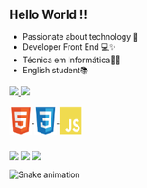 ##                                                     Hello World !! 
 
 *  Passionate about technology 💜
 *  Developer Front End 💻✨ 
 *  Técnica em Informática👩‍🔧  
 *  English student📚
 <div>
  <a href="https://github.com/natfirmino">
  <img height="180em" src="https://github-readme-stats.vercel.app/api?username=natfirmino&show_icons=true&theme=dracula&include_all_commits=true&count_private=true"/>
  <img  height="180em" src="https://github-readme-stats.vercel.app/api/top-langs/?username=Natfirmino&layout=compact&langs_count=7&theme=dracula"/>
</div>
 
<div style="display: inline_block"><br>
  <img align="center" alt="Nat-HTML" height="50" width="40" src="https://raw.githubusercontent.com/devicons/devicon/master/icons/html5/html5-original.svg">
  <img align="center" alt="Nat-CSS" height="50" width="40" src="https://raw.githubusercontent.com/devicons/devicon/master/icons/css3/css3-original.svg">
  <img align="center" alt="Nat-Js" height="50" width="40" src="https://raw.githubusercontent.com/devicons/devicon/master/icons/javascript/javascript-plain.svg">
</div>
 
 
  ##
<div> 
  <a href="https://instagram.com/natalinefirmino_" target="_blank"><img src="https://img.shields.io/badge/-Instagram-%23E4405F?style=for-the-badge&logo=instagram&logoColor=white" target="_blank"></a> 
  <a href="https:///www.linkedin.com/in/nataline-firmino-0b82b3209/" target="_blank"><img src="https://img.shields.io/badge/-LinkedIn-%230077B5?style=for-the-badge&logo=linkedin&logoColor=white" target="_blank"></a> 
    <a href = "mailto:nataliefirmino@gmail.com"><img src="https://img.shields.io/badge/-Gmail-%23333?style=for-the-badge&logo=gmail&logoColor=white" target="_blank"></a>
 </div>
 
  ![Snake animation](https://github.com/natfirmino/TesteNat/blob/output/github-contribution-grid-snake.svg)
 
  
 

 
 















